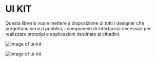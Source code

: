 # UI KIT
Questa libreria vuole mettere a disposizione di tutti i designer che progettano servizi pubblici, i componenti di interfaccia necessari per realizzare prototipi e applicazioni destinate ai cittadini.

![Image of ui-kit](https://github.com/nikorobins/UI-Kit/blob/master/ui-kit.png)

![Image of ui-kit](https://github.com/italia/design-ui-kit/blob/master/typo.png)
